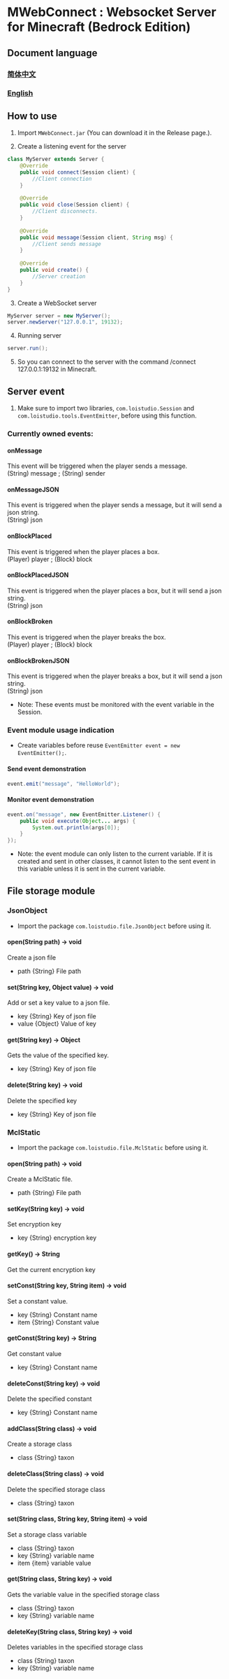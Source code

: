 # MWebConnect : Websocket Server for Minecraft (Bedrock Edition)

## Document language
### [简体中文](README-zh.md)
### [English](README.md)

## How to use
1. Import `MWebConnect.jar` (You can download it in the Release page.).

2. Create a listening event for the server
```java
class MyServer extends Server {
    @Override
    public void connect(Session client) {
        //Client connection
    }
    
    @Override
    public void close(Session client) {
        //Client disconnects.
    }
    
    @Override
    public void message(Session client, String msg) {
        //Client sends message
    }
    
    @Override
    public void create() {
        //Server creation
    }
}
```

3. Create a WebSocket server
```java
MyServer server = new MyServer();
server.newServer("127.0.0.1", 19132);
```

4. Running server
```java
server.run();
```

5. So you can connect to the server with the command /connect 127.0.0.1:19132 in Minecraft.

## Server event
1. Make sure to import two libraries, `com.loistudio.Session` and `com.loistudio.tools.EventEmitter`, before using this function.

### Currently owned events:
#### onMessage
This event will be triggered when the player sends a message.<br>
(String) message ; (String) sender
#### onMessageJSON
This event is triggered when the player sends a message, but it will send a json string.<br>
(String) json
#### onBlockPlaced
This event is triggered when the player places a box.<br>
(Player) player ; (Block) block
#### onBlockPlacedJSON
This event is triggered when the player places a box, but it will send a json string.<br>
(String) json
#### onBlockBroken
This event is triggered when the player breaks the box.<br>
(Player) player ; (Block) block
#### onBlockBrokenJSON
This event is triggered when the player breaks a box, but it will send a json string.<br>
(String) json
 - Note: These events must be monitored with the event variable in the Session.

### Event module usage indication
- Create variables before reuse `EventEmitter event = new EventEmitter();`.
#### Send event demonstration
```java
event.emit("message", "HelloWorld");
```
#### Monitor event demonstration
```java
event.on("message", new EventEmitter.Listener() {
    public void execute(Object... args) {
        System.out.println(args[0]);
    }
});
```
 - Note: the event module can only listen to the current variable. If it is created and sent in other classes, it cannot listen to the sent event in this variable unless it is sent in the current variable.


## File storage module
### JsonObject
 - Import the package `com.loistudio.file.JsonObject` before using it.
#### open(String path) -> void
Create a json file
- path {String} File path 
#### set(String key, Object value) -> void
Add or set a key value to a json file.
- key {String} Key of json file
- value {Object} Value of key
#### get(String key) -> Object
Gets the value of the specified key.
- key {String} Key of json file
#### delete(String key) -> void
Delete the specified key
- key {String} Key of json file

### MclStatic
 - Import the package `com.loistudio.file.MclStatic` before using it.
#### open(String path) -> void
Create a MclStatic file.
- path {String} File path
#### setKey(String key) -> void
Set encryption key
- key {String} encryption key
#### getKey() -> String
Get the current encryption key
#### setConst(String key, String item) -> void
Set a constant value.
- key {String} Constant name
- item {String} Constant value
#### getConst(String key) -> String
Get constant value
- key {String} Constant name
#### deleteConst(String key) -> void
Delete the specified constant
- key {String} Constant name
#### addClass(String class) -> void
Create a storage class
- class {String} taxon
#### deleteClass(String class) -> void
Delete the specified storage class
- class {String} taxon
#### set(String class, String key, String item) -> void
Set a storage class variable
- class {String} taxon
- key {String} variable name
- item {item} variable value
#### get(String class, String key) -> void
Gets the variable value in the specified storage class
- class {String} taxon
- key {String} variable name
#### deleteKey(String class, String key) -> void
Deletes variables in the specified storage class
- class {String} taxon
- key {String} variable name